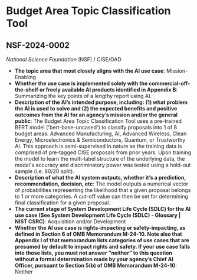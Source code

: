 # Budget Area Topic Classification Tool
## NSF-2024-0002
_National Science Foundation_ (NSF) / CISE/OAD


+ **The topic area that most closely aligns with the AI use case**: Mission-Enabling
+ **Whether the use case is implemented solely with the commercial-off-the-shelf or freely available AI products identified in Appendix B**: Summarizing the key points of a lengthy report using AI.
+ **Description of the AI’s intended purpose, including: (1) what problem the AI is used to solve and (2) the expected benefits and positive outcomes from the AI for an agency’s mission and/or the general public**: The Budget Area Topic Classification Tool uses a pre-trained BERT model ('bert-base-uncased') to classify proposals into 1 of 8 budget areas: Advanced Manufacturing, AI, Advanced Wireless, Clean Energy, Microelectronics & Semiconductors, Quantum, or Trustworthy AI. This approach is semi-supervised in nature as the training data is comprised of pre-tagged CISE proposals from prior years. Upon training the model to learn the multi-label structure of the underlying data, the model's accuracy and discriminatory power was tested using a hold-out sample (i.e. 80/20 split).
+ **Description of what the AI system outputs, whether it’s a prediction, recommendation, decision, etc**: The model outputs a numerical vector of probabilities representing the likelihood that a given proposal belongs to 1 or more categories. A cut-off value can then be set for determining final classification for a given proposal.
+ **The current stage of System Development Life Cycle (SDLC) for the AI use case (See System Development Life Cycle (SDLC) - Glossary | NIST CSRC)**: Acquisition and/or Development
+ **Whether the AI use case is rights-impacting or safety-impacting, as defined in Section 6 of OMB Memorandum M-24-10. Note also that Appendix I of that memorandum lists categories of use cases that are presumed by default to impact rights and safety. If your use case falls into those lists, you must not answer “neither” to this question without a formal determination made by your agency’s Chief AI Officer, pursuant to Section 5(b) of OMB Memorandum M-24-10**: Neither